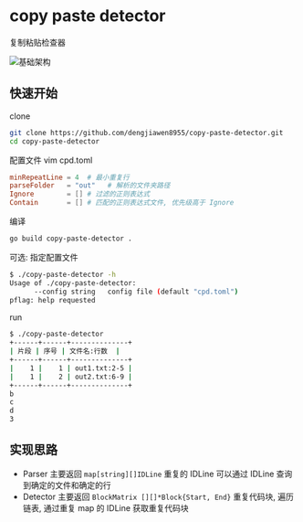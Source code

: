 # copy paste detector

复制粘贴检查器

![基础架构](https://markdown-1304103443.cos.ap-guangzhou.myqcloud.com/2022-02-0420220831104153.png)

## 快速开始

clone

```bash
git clone https://github.com/dengjiawen8955/copy-paste-detector.git
cd copy-paste-detector
```

配置文件 vim cpd.toml

```toml
minRepeatLine = 4  # 最小重复行
parseFolder   = "out"   # 解析的文件夹路径
Ignore        = [] # 过滤的正则表达式
Contain       = [] # 匹配的正则表达式文件, 优先级高于 Ignore
```

编译

```bash
go build copy-paste-detector .
```

可选: 指定配置文件

```bash
$ ./copy-paste-detector -h
Usage of ./copy-paste-detector:
      --config string   config file (default "cpd.toml")
pflag: help requested
```

run

```bash
$ ./copy-paste-detector 
+------+------+--------------+
| 片段 | 序号 | 文件名:行数  |
+------+------+--------------+
|    1 |    1 | out1.txt:2-5 |
|    1 |    2 | out2.txt:6-9 |
+------+------+--------------+
b
c
d
3
```

## 实现思路

* Parser 主要返回 `map[string][]IDLine` 重复的 IDLine 可以通过 IDLine 查询到确定的文件和确定的行
* Detector 主要返回 `BlockMatrix [][]*Block{Start, End}` 重复代码块, 遍历链表, 通过重复 map 的 IDLine 获取重复代码块
